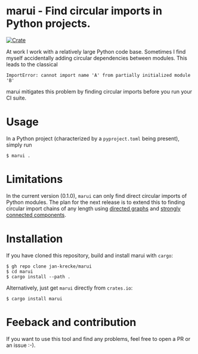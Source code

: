 # marui - Find circular imports in Python projects.
[![Crate](https://img.shields.io/crates/v/marui.svg)](https://crates.io/crates/marui)

At work I work with a relatively large Python code base. Sometimes I find myself accidentally adding circular dependencies between modules. This leads to the classical

```shell
ImportError: cannot import name 'A' from partially initialized module 'B'
```

marui mitigates this problem by finding circular imports before you run your CI suite.

# Usage
In a Python project (characterized by a `pyproject.toml` being present), simply run
```shell
$ marui .
```

# Limitations

In the current version (0.1.0), `marui` can only find direct circular imports of Python modules. The plan for the next release is to extend this to finding circular import chains of any length using [directed graphs](https://en.wikipedia.org/wiki/Directed_graph) and  [strongly connected components](https://en.wikipedia.org/wiki/Strongly_connected_component).

# Installation
If you have cloned this repository, build and install marui with `cargo`:
```
$ gh repo clone jan-krecke/marui
$ cd marui
$ cargo install --path .
```

Alternatively, just get `marui` directly from `crates.io`:

```
$ cargo install marui
```

# Feeback and contribution
If you want to use this tool and find any problems, feel free to open a PR or an issue :-).